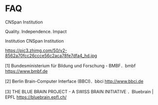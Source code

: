 # FAQ

CNSpan Institution

Quality. Independence. Impact

Institution CNSpan Institution

https://pic3.zhimg.com/50/v2-8562a70fcc26ccce56c2aca78fe7dfa4_hd.jpg

[1]  Bundesministerium für Bildung und Forschung - BMBF．bmbf
https://www.bmbf.de

[2]  Berlin Brain-Computer Interface (BBCI)．bbci 
http://www.bbci.de

[3]  THE BLUE BRAIN PROJECT - A SWISS BRAIN INITIATIVE  ．Bluebrain | EPFL
https://bluebrain.epfl.ch/
